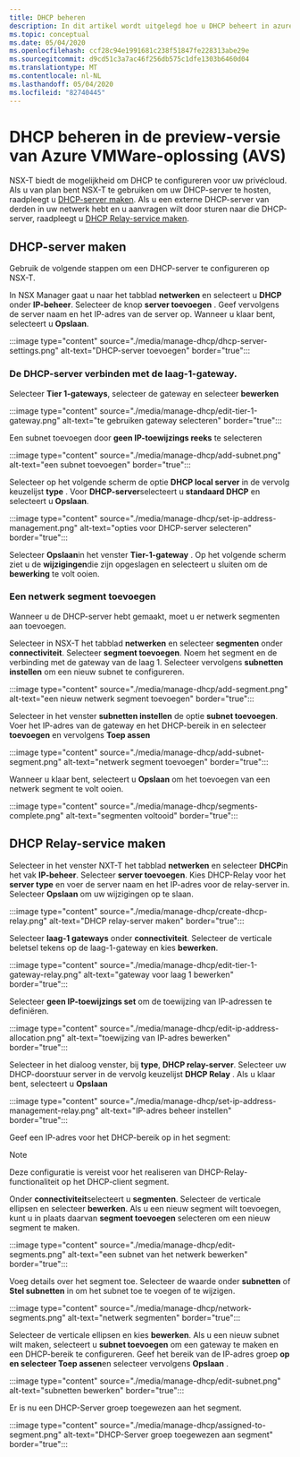 ```yaml
---
title: DHCP beheren
description: In dit artikel wordt uitgelegd hoe u DHCP beheert in azure VMWare-oplossing (AVS)
ms.topic: conceptual
ms.date: 05/04/2020
ms.openlocfilehash: ccf28c94e1991681c238f51847fe228313abe29e
ms.sourcegitcommit: d9cd51c3a7ac46f256db575c1dfe1303b6460d04
ms.translationtype: MT
ms.contentlocale: nl-NL
ms.lasthandoff: 05/04/2020
ms.locfileid: "82740445"
---
```

# <a name="how-to-manage-dhcp-in-azure-vmware-solution-avs-preview"></a>DHCP beheren in de preview-versie van Azure VMWare-oplossing (AVS)

NSX-T biedt de mogelijkheid om DHCP te configureren voor uw privécloud. Als u van plan bent NSX-T te gebruiken om uw DHCP-server te hosten, raadpleegt u [DHCP-server maken](#create-dhcp-server). Als u een externe DHCP-server van derden in uw netwerk hebt en u aanvragen wilt door sturen naar die DHCP-server, raadpleegt u [DHCP Relay-service maken](#create-dhcp-relay-service).

## <a name="create-dhcp-server"></a>DHCP-server maken

Gebruik de volgende stappen om een DHCP-server te configureren op NSX-T.

In NSX Manager gaat u naar het tabblad **netwerken** en selecteert u **DHCP** onder **IP-beheer**. Selecteer de knop **server toevoegen** . Geef vervolgens de server naam en het IP-adres van de server op. Wanneer u klaar bent, selecteert u **Opslaan**.

:::image type="content" source="./media/manage-dhcp/dhcp-server-settings.png" alt-text="DHCP-server toevoegen" border="true":::

### <a name="connect-dhcp-server-to-the-tier-1-gateway"></a>De DHCP-server verbinden met de laag-1-gateway.

Selecteer **Tier 1-gateways**, selecteer de gateway en selecteer **bewerken**

:::image type="content" source="./media/manage-dhcp/edit-tier-1-gateway.png" alt-text="te gebruiken gateway selecteren" border="true":::

Een subnet toevoegen door **geen IP-toewijzings reeks** te selecteren

:::image type="content" source="./media/manage-dhcp/add-subnet.png" alt-text="een subnet toevoegen" border="true":::

Selecteer op het volgende scherm de optie **DHCP local server** in de vervolg keuzelijst **type** . Voor **DHCP-server**selecteert u **standaard DHCP** en selecteert u **Opslaan**.

:::image type="content" source="./media/manage-dhcp/set-ip-address-management.png" alt-text="opties voor DHCP-server selecteren" border="true":::

Selecteer **Opslaan**in het venster **Tier-1-gateway** . Op het volgende scherm ziet u de **wijzigingen**die zijn opgeslagen en selecteert u sluiten om de **bewerking** te volt ooien.

### <a name="add-a-network-segment"></a>Een netwerk segment toevoegen

Wanneer u de DHCP-server hebt gemaakt, moet u er netwerk segmenten aan toevoegen.

Selecteer in NSX-T het tabblad **netwerken** en selecteer **segmenten** onder **connectiviteit**. Selecteer **segment toevoegen**. Noem het segment en de verbinding met de gateway van de laag 1. Selecteer vervolgens **subnetten instellen** om een nieuw subnet te configureren. 

:::image type="content" source="./media/manage-dhcp/add-segment.png" alt-text="een nieuw netwerk segment toevoegen" border="true":::

Selecteer in het venster **subnetten instellen** de optie **subnet toevoegen**. Voer het IP-adres van de gateway en het DHCP-bereik in en selecteer **toevoegen** en vervolgens **Toep assen**

:::image type="content" source="./media/manage-dhcp/add-subnet-segment.png" alt-text="netwerk segment toevoegen" border="true":::

Wanneer u klaar bent, selecteert u **Opslaan** om het toevoegen van een netwerk segment te volt ooien.

:::image type="content" source="./media/manage-dhcp/segments-complete.png" alt-text="segmenten voltooid" border="true":::

## <a name="create-dhcp-relay-service"></a>DHCP Relay-service maken

Selecteer in het venster NXT-T het tabblad **netwerken** en selecteer **DHCP**in het vak **IP-beheer**. Selecteer **server toevoegen**. Kies DHCP-Relay voor het **server type** en voer de server naam en het IP-adres voor de relay-server in. Selecteer **Opslaan** om uw wijzigingen op te slaan.

:::image type="content" source="./media/manage-dhcp/create-dhcp-relay.png" alt-text="DHCP relay-server maken" border="true":::

Selecteer **laag-1 gateways** onder **connectiviteit**. Selecteer de verticale beletsel tekens op de laag-1-gateway en kies **bewerken**.

:::image type="content" source="./media/manage-dhcp/edit-tier-1-gateway-relay.png" alt-text="gateway voor laag 1 bewerken" border="true":::

Selecteer **geen IP-toewijzings set** om de toewijzing van IP-adressen te definiëren.

:::image type="content" source="./media/manage-dhcp/edit-ip-address-allocation.png" alt-text="toewijzing van IP-adres bewerken" border="true":::

Selecteer in het dialoog venster, bij **type**, **DHCP relay-server**. Selecteer uw DHCP-doorstuur server in de vervolg keuzelijst **DHCP Relay** . Als u klaar bent, selecteert u **Opslaan**

:::image type="content" source="./media/manage-dhcp/set-ip-address-management-relay.png" alt-text="IP-adres beheer instellen" border="true":::

Geef een IP-adres voor het DHCP-bereik op in het segment:

> [!NOTE]
> Deze configuratie is vereist voor het realiseren van DHCP-Relay-functionaliteit op het DHCP-client segment. 

Onder **connectiviteit**selecteert u **segmenten**. Selecteer de verticale ellipsen en selecteer **bewerken**. Als u een nieuw segment wilt toevoegen, kunt u in plaats daarvan **segment toevoegen** selecteren om een nieuw segment te maken.

:::image type="content" source="./media/manage-dhcp/edit-segments.png" alt-text="een subnet van het netwerk bewerken" border="true":::

Voeg details over het segment toe. Selecteer de waarde onder **subnetten** of **Stel subnetten** in om het subnet toe te voegen of te wijzigen.

:::image type="content" source="./media/manage-dhcp/network-segments.png" alt-text="netwerk segmenten" border="true":::

Selecteer de verticale ellipsen en kies **bewerken**. Als u een nieuw subnet wilt maken, selecteert u **subnet toevoegen** om een gateway te maken en een DHCP-bereik te configureren. Geef het bereik van de IP-adres groep **op en selecteer Toep assen**en selecteer vervolgens **Opslaan** .

:::image type="content" source="./media/manage-dhcp/edit-subnet.png" alt-text="subnetten bewerken" border="true":::

Er is nu een DHCP-Server groep toegewezen aan het segment.

:::image type="content" source="./media/manage-dhcp/assigned-to-segment.png" alt-text="DHCP-Server groep toegewezen aan segment" border="true":::
